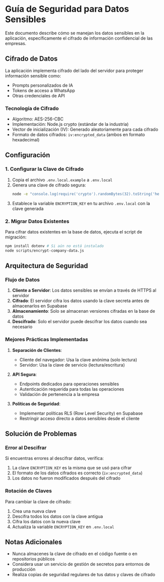 # Guía de Seguridad para Datos Sensibles

Este documento describe cómo se manejan los datos sensibles en la aplicación, específicamente el cifrado de información confidencial de las empresas.

## Cifrado de Datos

La aplicación implementa cifrado del lado del servidor para proteger información sensible como:

- Prompts personalizados de IA
- Tokens de acceso a WhatsApp
- Otras credenciales de API

### Tecnología de Cifrado

- Algoritmo: AES-256-CBC
- Implementación: Node.js crypto (estándar de la industria)
- Vector de inicialización (IV): Generado aleatoriamente para cada cifrado
- Formato de datos cifrados: `iv:encrypted_data` (ambos en formato hexadecimal)

## Configuración

### 1. Configurar la Clave de Cifrado

1. Copia el archivo `.env.local.example` a `.env.local`
2. Genera una clave de cifrado segura:
   ```bash
   node -e "console.log(require('crypto').randomBytes(32).toString('hex'))"
   ```
3. Establece la variable `ENCRYPTION_KEY` en tu archivo `.env.local` con la clave generada

### 2. Migrar Datos Existentes

Para cifrar datos existentes en la base de datos, ejecuta el script de migración:

```bash
npm install dotenv # Si aún no está instalado
node scripts/encrypt-company-data.js
```

## Arquitectura de Seguridad

### Flujo de Datos

1. **Cliente a Servidor**: Los datos sensibles se envían a través de HTTPS al servidor
2. **Cifrado**: El servidor cifra los datos usando la clave secreta antes de almacenarlos en Supabase
3. **Almacenamiento**: Solo se almacenan versiones cifradas en la base de datos
4. **Descifrado**: Solo el servidor puede descifrar los datos cuando sea necesario

### Mejores Prácticas Implementadas

1. **Separación de Clientes**:
   - Cliente del navegador: Usa la clave anónima (solo lectura)
   - Servidor: Usa la clave de servicio (lectura/escritura)

2. **API Segura**:
   - Endpoints dedicados para operaciones sensibles
   - Autenticación requerida para todas las operaciones
   - Validación de pertenencia a la empresa

3. **Políticas de Seguridad**:
   - Implementar políticas RLS (Row Level Security) en Supabase
   - Restringir acceso directo a datos sensibles desde el cliente

## Solución de Problemas

### Error al Descifrar

Si encuentras errores al descifrar datos, verifica:

1. La clave `ENCRYPTION_KEY` es la misma que se usó para cifrar
2. El formato de los datos cifrados es correcto (`iv:encrypted_data`)
3. Los datos no fueron modificados después del cifrado

### Rotación de Claves

Para cambiar la clave de cifrado:

1. Crea una nueva clave
2. Descifra todos los datos con la clave antigua
3. Cifra los datos con la nueva clave
4. Actualiza la variable `ENCRYPTION_KEY` en `.env.local`

## Notas Adicionales

- Nunca almacenes la clave de cifrado en el código fuente o en repositorios públicos
- Considera usar un servicio de gestión de secretos para entornos de producción
- Realiza copias de seguridad regulares de tus datos y claves de cifrado